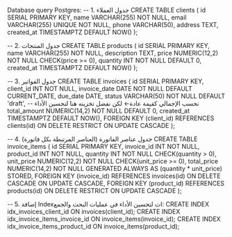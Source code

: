 Database query Postgres:
-- 1. جدول العملاء
CREATE TABLE clients (
id SERIAL PRIMARY KEY,
name VARCHAR(255) NOT NULL,
email VARCHAR(255) UNIQUE NOT NULL,
phone VARCHAR(50),
address TEXT,
created_at TIMESTAMPTZ DEFAULT NOW()
);

-- 2. جدول المنتجات
CREATE TABLE products (
id SERIAL PRIMARY KEY,
name VARCHAR(255) NOT NULL,
description TEXT,
price NUMERIC(12,2) NOT NULL CHECK(price >= 0),
quantity INT NOT NULL DEFAULT 0,
created_at TIMESTAMPTZ DEFAULT NOW()
);

-- 3. جدول الفواتير
CREATE TABLE invoices (
id SERIAL PRIMARY KEY,
client_id INT NOT NULL,
invoice_date DATE NOT NULL DEFAULT CURRENT_DATE,
due_date DATE,
status VARCHAR(50) NOT NULL DEFAULT 'draft',
-- نحسب الإجمالي كقيمة عادة← لكن نفضل تخزينه هنا لتحسين الأداء
total_amount NUMERIC(14,2) NOT NULL DEFAULT 0,
created_at TIMESTAMPTZ DEFAULT NOW(),
FOREIGN KEY (client_id) REFERENCES clients(id)
ON DELETE RESTRICT
ON UPDATE CASCADE
);

-- 4. جدول عناصر الفاتورة (العناصر المرتبطة بكل فاتورة)
CREATE TABLE invoice_items (
id SERIAL PRIMARY KEY,
invoice_id INT NOT NULL,
product_id INT NOT NULL,
quantity INT NOT NULL CHECK(quantity > 0),
unit_price NUMERIC(12,2) NOT NULL CHECK(unit_price >= 0),
total_price NUMERIC(14,2) NOT NULL GENERATED ALWAYS AS (quantity \* unit_price) STORED,
FOREIGN KEY (invoice_id) REFERENCES invoices(id)
ON DELETE CASCADE ON UPDATE CASCADE,
FOREIGN KEY (product_id) REFERENCES products(id)
ON DELETE RESTRICT ON UPDATE CASCADE
);

-- 5. إضافة Indexات لتحسين الأداء في عمليات البحث والجمع:
CREATE INDEX idx_invoices_client_id ON invoices(client_id);
CREATE INDEX idx_invoice_items_invoice_id ON invoice_items(invoice_id);
CREATE INDEX idx_invoice_items_product_id ON invoice_items(product_id);
